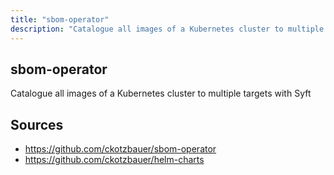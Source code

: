 ```yaml
---
title: "sbom-operator"
description: "Catalogue all images of a Kubernetes cluster to multiple targets with Syft"
---
```


## sbom-operator

Catalogue all images of a Kubernetes cluster to multiple targets with Syft

## Sources

- https://github.com/ckotzbauer/sbom-operator
- https://github.com/ckotzbauer/helm-charts
